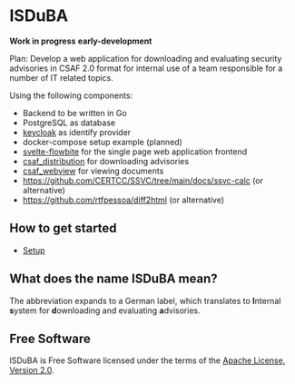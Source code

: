 <!--
 This file is Free Software under the Apache-2.0 License
 without warranty, see README.md and LICENSES/Apache-2.0.txt for details.

 SPDX-License-Identifier: Apache-2.0

 SPDX-FileCopyrightText: 2024 German Federal Office for Information Security (BSI) <https://www.bsi.bund.de>
 Software-Engineering: 2024 Intevation GmbH <https://intevation.de>
-->

# ISDuBA

**Work in progress** **early-development**

Plan: Develop a web application
for downloading and evaluating security advisories in CSAF 2.0 format
for internal use of a team responsible for a number of IT related topics.

Using the following components:
 * Backend to be written in Go
 * PostgreSQL as database
 * [keycloak](https://www.keycloak.org/) as identify provider
 * docker-compose setup example (planned)
 * [svelte-flowbite](https://flowbite-svelte.com/)
     for the single page web application frontend
 * [csaf_distribution](https://github.com/csaf-poc/csaf_distribution)
     for downloading advisories
 * [csaf_webview](https://github.com/csaf-poc/csaf_webview)
     for viewing documents
 * https://github.com/CERTCC/SSVC/tree/main/docs/ssvc-calc (or alternative)
 * https://github.com/rtfpessoa/diff2html (or alternative)


## How to get started
 * [Setup](docs/setup.md)


## What does the name ISDuBA mean?

The abbreviation expands to a German label, which translates to
  **I**nternal **s**ystem for **d**ownloading and evaluating **a**dvisories.

## Free Software

ISDuBA is Free Software licensed under the terms of the [Apache License, Version 2.0](./LICENSES/Apache-2.0.txt).
